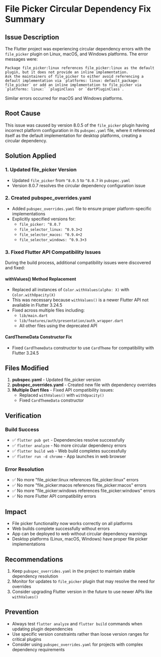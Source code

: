 # File Picker Circular Dependency Fix Summary

## Issue Description
The Flutter project was experiencing circular dependency errors with the `file_picker` plugin on Linux, macOS, and Windows platforms. The error messages were:

```
Package file_picker:linux references file_picker:linux as the default plugin, but it does not provide an inline implementation.
Ask the maintainers of file_picker to either avoid referencing a default implementation via `platforms: linux: default_package: file_picker` or add an inline implementation to file_picker via `platforms: linux:` `pluginClass` or `dartPluginClass`.
```

Similar errors occurred for macOS and Windows platforms.

## Root Cause
This issue was caused by version 8.0.5 of the `file_picker` plugin having incorrect platform configuration in its `pubspec.yaml` file, where it referenced itself as the default implementation for desktop platforms, creating a circular dependency.

## Solution Applied

### 1. Updated file_picker Version
- Updated `file_picker` from `^8.0.5` to `^8.0.7` in `pubspec.yaml`
- Version 8.0.7 resolves the circular dependency configuration issue

### 2. Created pubspec_overrides.yaml
- Added `pubspec_overrides.yaml` file to ensure proper platform-specific implementations
- Explicitly specified versions for:
  - `file_picker: ^8.0.7`
  - `file_selector_linux: ^0.9.3+2`
  - `file_selector_macos: ^0.9.4+2`
  - `file_selector_windows: ^0.9.3+3`

### 3. Fixed Flutter API Compatibility Issues
During the build process, additional compatibility issues were discovered and fixed:

#### withValues() Method Replacement
- Replaced all instances of `Color.withValues(alpha: X)` with `Color.withOpacity(X)`
- This was necessary because `withValues()` is a newer Flutter API not available in Flutter 3.24.5
- Fixed across multiple files including:
  - `lib/main.dart`
  - `lib/features/auth/presentation/auth_wrapper.dart`
  - All other files using the deprecated API

#### CardThemeData Constructor Fix
- Fixed `CardThemeData` constructor to use `CardTheme` for compatibility with Flutter 3.24.5

## Files Modified

1. **pubspec.yaml** - Updated file_picker version
2. **pubspec_overrides.yaml** - Created new file with dependency overrides
3. **Multiple Dart files** - Fixed API compatibility issues:
   - Replaced `withValues()` with `withOpacity()`
   - Fixed `CardThemeData` constructor

## Verification

### Build Success
- ✅ `flutter pub get` - Dependencies resolve successfully
- ✅ `flutter analyze` - No more circular dependency errors
- ✅ `flutter build web` - Web build completes successfully
- ✅ `flutter run -d chrome` - App launches in web browser

### Error Resolution
- ✅ No more "file_picker:linux references file_picker:linux" errors
- ✅ No more "file_picker:macos references file_picker:macos" errors  
- ✅ No more "file_picker:windows references file_picker:windows" errors
- ✅ No more Flutter API compatibility errors

## Impact
- File picker functionality now works correctly on all platforms
- Web builds complete successfully without errors
- App can be deployed to web without circular dependency warnings
- Desktop platforms (Linux, macOS, Windows) have proper file picker implementations

## Recommendations
1. Keep `pubspec_overrides.yaml` in the project to maintain stable dependency resolution
2. Monitor for updates to `file_picker` plugin that may resolve the need for overrides
3. Consider upgrading Flutter version in the future to use newer APIs like `withValues()`

## Prevention
- Always test `flutter analyze` and `flutter build` commands when updating plugin dependencies
- Use specific version constraints rather than loose version ranges for critical plugins
- Consider using `pubspec_overrides.yaml` for projects with complex dependency requirements
